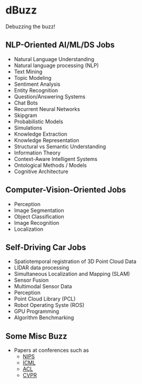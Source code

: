 # dBuzz
Debuzzing the buzz!


## NLP-Oriented AI/ML/DS Jobs
* Natural Language Understanding
* Natural language processing (NLP)
* Text Mining
* Topic Modeling
* Sentiment Analysis
* Entity Recognition
* Question/Answering Systems
* Chat Bots
* Recurrent Neural Networks
* Skipgram
* Probabilistic Models
* Simulations
* Knowledge Extraction
* Knowledge Representation
* Structural vs Semantic Understanding
* Information Theory
* Context-Aware Intelligent Systems
* Ontological Methods / Models
* Cognitive Architecture


## Computer-Vision-Oriented Jobs
* Perception
* Image Segmentation
* Object Classification
* Image Recognition
* Localization

## Self-Driving Car Jobs
* Spatiotemporal registration of 3D Point Cloud Data
* LIDAR data processing
* Simultaneous Localization and Mapping (SLAM)
* Sensor Fusion
* Multimodal Sensor Data
* Perception
* Point Cloud Library (PCL)
* Robot Operating Syste (ROS)
* GPU Programming
* Algorithm Benchmarking

## Some Misc Buzz
* Papers at conferences such as
  - [NIPS](https://en.wikipedia.org/wiki/Conference_on_Neural_Information_Processing_Systems)
  - [ICML](https://en.wikipedia.org/wiki/International_Conference_on_Machine_Learning)
  - [ACL](http://acl2017.org/)
  - [CVPR](http://cvpr2017.thecvf.com/)
